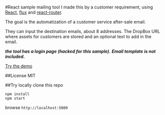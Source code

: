 #React sample mailing tool
I made this by a customer requirement, using [React](https://github.com/facebook/react), [flux](https://github.com/facebook/flux) and [react-router](https://github.com/rackt/react-router).

The goal is the automatization of a customer service after-sale email.

They can input the destination emails, about 8 addresses.
The DropBox URL where assets for customers are stored and an optional text to add in the email.

***the tool has a login page (hacked for this sample).***
***Email template is not included.***

[Try the demo](http://cosmitar.github.io/react-sample-tool/)

##License
MIT

##Try locally
clone this repo
```
npm install
npm start
```
browse ```http://localhost:5000```
